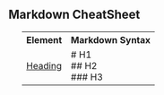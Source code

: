 <article class="mb-5" id="markdown">
<content>
<h2>Markdown CheatSheet </h2>
<ul>
 <table style="width:100%">
    <tr>
    <th>Element</th>
    <th>Markdown Syntax</th> 
  </tr>
  <tr>
    <td><a href="https://www.markdownguide.org/basic-syntax/#headings">Heading</a></td>
    <td> # H1 <br> ## H2 <br> ### H3 </td> 
  </tr>
 
</table>
  
 </ul>
 </content>
